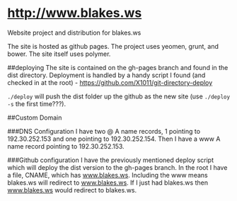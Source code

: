 http://www.blakes.ws
=========

Website project and distribution for blakes.ws

The site is hosted as github pages.  The project uses yeomen, grunt, and bower. The site itself uses polymer.

##deploying
The site is contained on the gh-pages branch and found in the dist directory. Deployment is handled by a handy script
I found (and checked in at the root) - https://github.com/X1011/git-directory-deploy

`./deploy` will push the dist folder up the github as the new site (use `./deploy -s` the first time???).

##Custom Domain

###DNS Configuration
I have two @ A name records, 1 pointing to 192.30.252.153 and one pointing to 192.30.252.154.  Then I have a www A name
record pointing to 192.30.252.153.

###Github configuration
I have the previously mentioned deploy script which will deploy the dist version to the gh-pages branch.  In the root
I have a file, CNAME, which has www.blakes.ws.  Including the www means blakes.ws will redirect to www.blakes.ws.  If I
just had blakes.ws then www.blakes.ws would redirect to blakes.ws.
